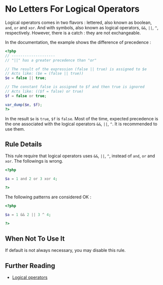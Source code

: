 <!-- PHP Manual -->
# No Letters For Logical Operators

Logical operators comes in two flavors : lettered, also known as boolean, `and`, `or` and `xor`. And with symbols, also known as logical operators, `&&`, `||`, `^`, respectively. However, there is a catch : they are not exchangeable. 

In the documentation, the example shows the difference of precedence : 

```php
<?php
// --------------------
// "||" has a greater precedence than "or"

// The result of the expression (false || true) is assigned to $e
// Acts like: ($e = (false || true))
$e = false || true;

// The constant false is assigned to $f and then true is ignored
// Acts like: (($f = false) or true)
$f = false or true;

var_dump($e, $f);
?>
```

In the result `$e` is `true`, `$f` is `false`. Most of the time, expected precedence is the one associated with the logical operators `&&`, `||`, `^`. It is recommended to use them. 

## Rule Details

This rule require that logical operators uses `&&`, `||`, `^`, instead of `and`, `or` and `xor`. The followings is wrong. 

```php
<?php

$a = 1 and 2 or 3 xor 4;

?>
```

The following patterns are considered OK :

```php
<?php

$a = 1 && 2 || 3 ^ 4;

?>

```
## When Not To Use It

If default is not always necessary, you may disable this rule.


## Further Reading
* [Logical operators](http://php.net/manual/en/language.operators.logical.php)